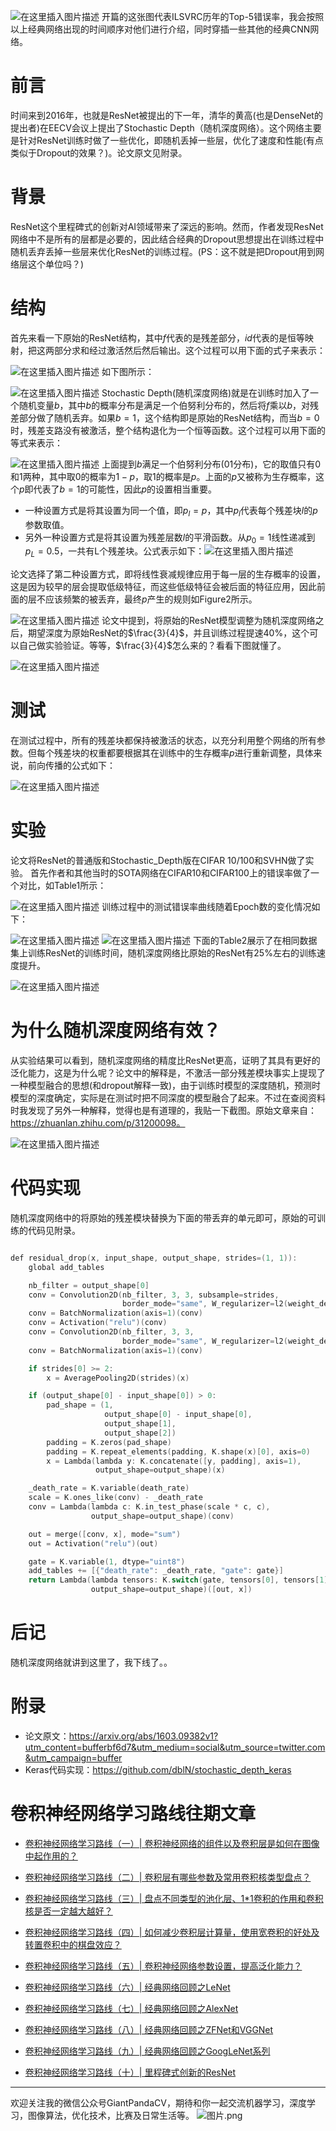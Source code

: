 ![在这里插入图片描述](https://img-blog.csdnimg.cn/20191218212108283.png?x-oss-process=image/watermark,type_ZmFuZ3poZW5naGVpdGk,shadow_10,text_aHR0cHM6Ly9ibG9nLmNzZG4ubmV0L2p1c3Rfc29ydA==,size_16,color_FFFFFF,t_70)
开篇的这张图代表ILSVRC历年的Top-5错误率，我会按照以上经典网络出现的时间顺序对他们进行介绍，同时穿插一些其他的经典CNN网络。
# 前言
时间来到2016年，也就是ResNet被提出的下一年，清华的黄高(也是DenseNet的提出者)在EECV会议上提出了Stochastic Depth（随机深度网络）。这个网络主要是针对ResNet训练时做了一些优化，即随机丢掉一些层，优化了速度和性能(有点类似于Dropout的效果？)。论文原文见附录。

# 背景
ResNet这个里程碑式的创新对AI领域带来了深远的影响。然而，作者发现ResNet网络中不是所有的层都是必要的，因此结合经典的Dropout思想提出在训练过程中随机丢弃丢掉一些层来优化ResNet的训练过程。(PS：这不就是把Dropout用到网络层这个单位吗？)

# 结构
首先来看一下原始的ResNet结构，其中$f$代表的是残差部分，$id$代表的是恒等映射，把这两部分求和经过激活然后然后输出。这个过程可以用下面的式子来表示：

![在这里插入图片描述](https://img-blog.csdnimg.cn/20200105185547780.png)
如下图所示： 

![在这里插入图片描述](https://img-blog.csdnimg.cn/20200105184802814.png?x-oss-process=image/watermark,type_ZmFuZ3poZW5naGVpdGk,shadow_10,text_aHR0cHM6Ly9ibG9nLmNzZG4ubmV0L2p1c3Rfc29ydA==,size_16,color_FFFFFF,t_70)
Stochastic Depth(随机深度网络)就是在训练时加入了一个随机变量$b$，其中$b$的概率分布是满足一个伯努利分布的，然后将$f$乘以$b$，对残差部分做了随机丢弃。如果$b=1$，这个结构即是原始的ResNet结构，而当$b=0$时，残差支路没有被激活，整个结构退化为一个恒等函数。这个过程可以用下面的等式来表示：

![在这里插入图片描述](https://img-blog.csdnimg.cn/20200105185452775.png)
上面提到$b$满足一个伯努利分布(01分布)，它的取值只有$0$和$1$两种，其中取$0$的概率为$1-p$，取$1$的概率是$p$。上面的$p$又被称为生存概率，这个$p$即代表了$b=1$的可能性，因此$p$的设置相当重要。
- 一种设置方式是将其设置为同一个值，即$p_l=p$，其中$p_l$代表每个残差块$l$的$p$参数取值。
- 另外一种设置方式是将其设置为残差层数$l$的平滑函数。从$p_0=1$线性递减到$p_L=0.5$，一共有L个残差块。公式表示如下：![在这里插入图片描述](https://img-blog.csdnimg.cn/20200105192158795.png)

论文选择了第二种设置方式，即将线性衰减规律应用于每一层的生存概率的设置，这是因为较早的层会提取低级特征，而这些低级特征会被后面的特征应用，因此前面的层不应该频繁的被丢弃，最终$p$产生的规则如Figure2所示。

![在这里插入图片描述](https://img-blog.csdnimg.cn/20200105191432806.png?x-oss-process=image/watermark,type_ZmFuZ3poZW5naGVpdGk,shadow_10,text_aHR0cHM6Ly9ibG9nLmNzZG4ubmV0L2p1c3Rfc29ydA==,size_16,color_FFFFFF,t_70)
论文中提到，将原始的ResNet模型调整为随机深度网络之后，期望深度为原始ResNet的$\frac{3}{4}$，并且训练过程提速$40$%，这个可以自己做实验验证。等等，$\frac{3}{4}$怎么来的？看看下图就懂了。

![在这里插入图片描述](https://img-blog.csdnimg.cn/20200105194419632.png?x-oss-process=image/watermark,type_ZmFuZ3poZW5naGVpdGk,shadow_10,text_aHR0cHM6Ly9ibG9nLmNzZG4ubmV0L2p1c3Rfc29ydA==,size_16,color_FFFFFF,t_70)

# 测试
在测试过程中，所有的残差块都保持被激活的状态，以充分利用整个网络的所有参数。但每个残差块的权重都要根据其在训练中的生存概率$p$进行重新调整，具体来说，前向传播的公式如下：

![在这里插入图片描述](https://img-blog.csdnimg.cn/20200105191808928.png)


# 实验
论文将ResNet的普通版和Stochastic_Depth版在CIFAR 10/100和SVHN做了实验。
首先作者和其他当时的SOTA网络在CIFAR10和CIFAR100上的错误率做了一个对比，如Table1所示：

![在这里插入图片描述](https://img-blog.csdnimg.cn/20200105193026794.png?x-oss-process=image/watermark,type_ZmFuZ3poZW5naGVpdGk,shadow_10,text_aHR0cHM6Ly9ibG9nLmNzZG4ubmV0L2p1c3Rfc29ydA==,size_16,color_FFFFFF,t_70)
训练过程中的测试错误率曲线随着Epoch数的变化情况如下：

![在这里插入图片描述](https://img-blog.csdnimg.cn/20200105193106593.png?x-oss-process=image/watermark,type_ZmFuZ3poZW5naGVpdGk,shadow_10,text_aHR0cHM6Ly9ibG9nLmNzZG4ubmV0L2p1c3Rfc29ydA==,size_16,color_FFFFFF,t_70)
![在这里插入图片描述](https://img-blog.csdnimg.cn/2020010519321373.png?x-oss-process=image/watermark,type_ZmFuZ3poZW5naGVpdGk,shadow_10,text_aHR0cHM6Ly9ibG9nLmNzZG4ubmV0L2p1c3Rfc29ydA==,size_16,color_FFFFFF,t_70)
下面的Table2展示了在相同数据集上训练ResNet的训练时间，随机深度网络比原始的ResNet有25%左右的训练速度提升。

![在这里插入图片描述](https://img-blog.csdnimg.cn/2020010519353443.png?x-oss-process=image/watermark,type_ZmFuZ3poZW5naGVpdGk,shadow_10,text_aHR0cHM6Ly9ibG9nLmNzZG4ubmV0L2p1c3Rfc29ydA==,size_16,color_FFFFFF,t_70)
# 为什么随机深度网络有效？
从实验结果可以看到，随机深度网络的精度比ResNet更高，证明了其具有更好的泛化能力，这是为什么呢？论文中的解释是，不激活一部分残差模块事实上提现了一种模型融合的思想(和dropout解释一致)，由于训练时模型的深度随机，预测时模型的深度确定，实际是在测试时把不同深度的模型融合了起来。不过在查阅资料时我发现了另外一种解释，觉得也是有道理的，我贴一下截图。原始文章来自：https://zhuanlan.zhihu.com/p/31200098。

![在这里插入图片描述](https://img-blog.csdnimg.cn/20200105194139851.png)
# 代码实现
随机深度网络中的将原始的残差模块替换为下面的带丢弃的单元即可，原始的可训练的代码见附录。

```cpp

def residual_drop(x, input_shape, output_shape, strides=(1, 1)):
    global add_tables

    nb_filter = output_shape[0]
    conv = Convolution2D(nb_filter, 3, 3, subsample=strides,
                         border_mode="same", W_regularizer=l2(weight_decay))(x)
    conv = BatchNormalization(axis=1)(conv)
    conv = Activation("relu")(conv)
    conv = Convolution2D(nb_filter, 3, 3,
                         border_mode="same", W_regularizer=l2(weight_decay))(conv)
    conv = BatchNormalization(axis=1)(conv)

    if strides[0] >= 2:
        x = AveragePooling2D(strides)(x)

    if (output_shape[0] - input_shape[0]) > 0:
        pad_shape = (1,
                     output_shape[0] - input_shape[0],
                     output_shape[1],
                     output_shape[2])
        padding = K.zeros(pad_shape)
        padding = K.repeat_elements(padding, K.shape(x)[0], axis=0)
        x = Lambda(lambda y: K.concatenate([y, padding], axis=1),
                   output_shape=output_shape)(x)

    _death_rate = K.variable(death_rate)
    scale = K.ones_like(conv) - _death_rate
    conv = Lambda(lambda c: K.in_test_phase(scale * c, c),
                  output_shape=output_shape)(conv)

    out = merge([conv, x], mode="sum")
    out = Activation("relu")(out)

    gate = K.variable(1, dtype="uint8")
    add_tables += [{"death_rate": _death_rate, "gate": gate}]
    return Lambda(lambda tensors: K.switch(gate, tensors[0], tensors[1]),
                  output_shape=output_shape)([out, x])
```

# 后记
随机深度网络就讲到这里了，我下线了。。

# 附录
- 论文原文：https://arxiv.org/abs/1603.09382v1?utm_content=bufferbf6d7&utm_medium=social&utm_source=twitter.com&utm_campaign=buffer
- Keras代码实现：https://github.com/dblN/stochastic_depth_keras

# 卷积神经网络学习路线往期文章
- [卷积神经网络学习路线（一）| 卷积神经网络的组件以及卷积层是如何在图像中起作用的？](https://mp.weixin.qq.com/s/MxYjW02rWfRKPMwez02wFA)

- [卷积神经网络学习路线（二）| 卷积层有哪些参数及常用卷积核类型盘点？](https://mp.weixin.qq.com/s/I2BTot_BbmR4xcArpo4mbQ)

- [卷积神经网络学习路线（三）| 盘点不同类型的池化层、1*1卷积的作用和卷积核是否一定越大越好？](https://mp.weixin.qq.com/s/bxJmHnqV46avOttAFhk28A)

- [卷积神经网络学习路线（四）| 如何减少卷积层计算量，使用宽卷积的好处及转置卷积中的棋盘效应？](https://mp.weixin.qq.com/s/Cv68oXVdB6pg_4Q_vd_9eQ)

- [卷积神经网络学习路线（五）| 卷积神经网络参数设置，提高泛化能力？](https://mp.weixin.qq.com/s/RwG1aEL2j6G-MAQRy-BEDw)

- [卷积神经网络学习路线（六）| 经典网络回顾之LeNet](https://mp.weixin.qq.com/s/oqX9h1amyalfMlHmxEg76A)
- [卷积神经网络学习路线（七）| 经典网络回顾之AlexNet](https://mp.weixin.qq.com/s/4nTRYbIZOLcMdqYpRpui6A)
- [卷积神经网络学习路线（八）| 经典网络回顾之ZFNet和VGGNet](https://mp.weixin.qq.com/s/0hQhG4Gg5AjpBUR6poVz-Q)
- [卷积神经网络学习路线（九）| 经典网络回顾之GoogLeNet系列](https://mp.weixin.qq.com/s/mXhVMHBsxrQQf_MV4_7iaw)
- [卷积神经网络学习路线（十）| 里程碑式创新的ResNet](https://mp.weixin.qq.com/s/op1ERa4GIlcbCgxFRsENdw)

---------------------------------------------------------------------------

欢迎关注我的微信公众号GiantPandaCV，期待和你一起交流机器学习，深度学习，图像算法，优化技术，比赛及日常生活等。
![图片.png](https://imgconvert.csdnimg.cn/aHR0cHM6Ly91cGxvYWQtaW1hZ2VzLmppYW5zaHUuaW8vdXBsb2FkX2ltYWdlcy8xOTIzNzExNS1hZDY2ZjRmMjQ5MzRhZmQx?x-oss-process=image/format,png)